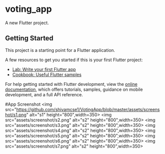 # voting_app

A new Flutter project.

## Getting Started

This project is a starting point for a Flutter application.

A few resources to get you started if this is your first Flutter project:

- [Lab: Write your first Flutter app](https://docs.flutter.dev/get-started/codelab)
- [Cookbook: Useful Flutter samples](https://docs.flutter.dev/cookbook)

For help getting started with Flutter development, view the
[online documentation](https://docs.flutter.dev/), which offers tutorials,
samples, guidance on mobile development, and a full API reference.

#App Screenshot
<img src="https://github.com/shivamcse1/VotingApp/blob/master/assets/screenshot/s1.png" alt="s1" height="800",width=350>
<img src="assets/screenshot/s2.png" alt="s2" height="800",width=350>
<img src="assets/screenshot/s3.png" alt="s2" height="800",width=350>
<img src="assets/screenshot/s4.png" alt="s2" height="800",width=350>
<img src="assets/screenshot/s5.png" alt="s2" height="800",width=350>
<img src="assets/screenshot/s6.png" alt="s2" height="800",width=350>
<img src="assets/screenshot/s7.png" alt="s2" height="800",width=350>




